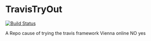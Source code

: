 TravisTryOut
============

[![Build Status](https://travis-ci.org/tailoredapps/TravisTryOut.png?branch=master)](https://travis-ci.org/tailoredapps/TravisTryOut)


A Repo cause of trying the travis framework
Vienna online
NO
yes
